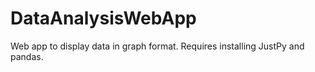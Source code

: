 # DataAnalysisWebApp

Web app to display data in graph format. Requires installing JustPy and pandas.
